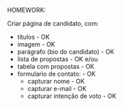 HOMEWORK:

Criar página de candidato, com:
- títulos - OK
- imagem - OK
- parágrafo (bio do candidato) - OK
- lista de propostas - OK
    e/ou
- tabela com propostas - OK
- formulario de contato: - OK
    - capturar nome - OK
    - capturar e-mail - OK
    - capturar intenção de voto - OK
